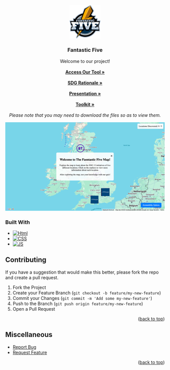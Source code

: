 <a id="readme-top"></a>

<br />
<div align="center">
  <a href="https://github.com/ebenezer103/World-Skills">
    <img src="img/fantastic-five.png" alt="Logo" width="100" height="106.33">
  </a>

  <h3 align="center">Fantastic Five</h3>

  <p align="center">
    Welcome to our project!
    <br />
    <br />
    <a href="https://ebenezer103.github.io/World-Skills/" target="_blank"><strong>Access Our Tool »</strong></a>
    <br />
    <br />
    <a href="Competition/SDG%20Rationale.pdf" target="_blank"><strong>SDG Rationale »</strong></a>
    <br />
    <br />
    <a href="Competition/Fantastic%20Five_.pptx" target="_blank"><strong>Presentation »</strong></a>
    <br />
    <br />
    <a href="Competition/Toolkit_%20How%20to%20Use%20The%20Fantastic%20Five%20Website%20(2).pdf" target="_blank"><strong>Toolkit »</strong></a>
    <br />
    <br />
    <em>Please note that you may need to download the files so as to view them.</em>
  </p>
</div>


[![Screenshot][product-screenshot]](https://ebenezer103.github.io/World-Skills/)

### Built With

* [![Html][html-logo]][html-url]
* [![CSS][css-logo]][css-url]
* [![JS][js-logo]][js-url]


## Contributing

If you have a suggestion that would make this better, please fork the repo and create a pull request.

1. Fork the Project
2. Create your Feature Branch (`git checkout -b feature/my-new-feature`)
3. Commit your Changes (`git commit -m 'Add some my-new-feature'`)
4. Push to the Branch (`git push origin feature/my-new-feature`)
5. Open a Pull Request

<p align="right">(<a href="#readme-top">back to top</a>)</p>


## Miscellaneous

* [Report Bug](https://github.com/ebenezer103/World-Skills/issues/new?labels=bug&template=bug-report---.md)
* [Request Feature](https://github.com/ebenezer103/World-Skills/issues/new?labels=enhancement&template=feature-request---.md)

<p align="right">(<a href="#readme-top">back to top</a>)</p>

[product-screenshot]: img/World-Skills-Screenshot.png
[contributors-shield]: https://github.com/ebenezer103/World-Skills/graphs/contributors
[html-url]: https://developer.mozilla.org/en-US/docs/Web/HTML
[css-url]: https://developer.mozilla.org/en-US/docs/Web/CSS
[js-url]: https://developer.mozilla.org/en-US/docs/Web/JavaScript
[html-logo]: https://img.shields.io/badge/HTML-239120?style=for-the-badge&logo=html5&logoColor=white
[css-logo]: https://img.shields.io/badge/CSS-239120?&style=for-the-badge&logo=css3&logoColor=white
[js-logo]: https://img.shields.io/badge/JavaScript-F7DF1E?style=for-the-badge&logo=javascript&logoColor=black
